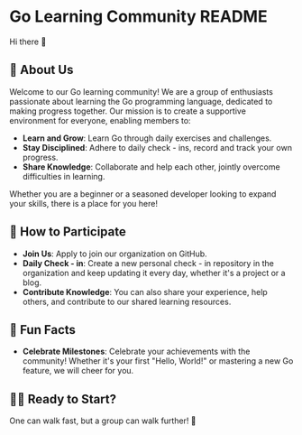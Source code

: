 # Go Learning Community README
Hi there 👋

## 🌟 About Us
Welcome to our Go learning community! We are a group of enthusiasts passionate about learning the Go programming language, dedicated to making progress together. Our mission is to create a supportive environment for everyone, enabling members to:
- **Learn and Grow**: Learn Go through daily exercises and challenges.
- **Stay Disciplined**: Adhere to daily check - ins, record and track your own progress.
- **Share Knowledge**: Collaborate and help each other, jointly overcome difficulties in learning.

Whether you are a beginner or a seasoned developer looking to expand your skills, there is a place for you here!

## 🌈 How to Participate
- **Join Us**: Apply to join our organization on GitHub.
- **Daily Check - in**: Create a new personal check - in repository in the organization and keep updating it every day, whether it's a project or a blog.
- **Contribute Knowledge**: You can also share your experience, help others, and contribute to our shared learning resources.

## 🎉 Fun Facts
- **Celebrate Milestones**: Celebrate your achievements with the community! Whether it's your first "Hello, World!" or mastering a new Go feature, we will cheer for you.

## 🧙‍♂️ Ready to Start?
One can walk fast, but a group can walk further! 🚀
